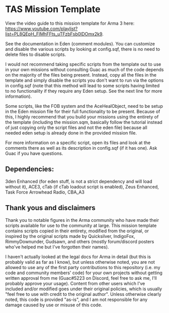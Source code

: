 # TAS Mission Template

View the video guide to this mission template for Arma 3 here: https://www.youtube.com/playlist?list=PL8QEpH_FlMhFFts_uTFzbFsb0lDOmx2k9.

See the documentation in Eden (comment modules). You can customize and disable the various scripts by looking at config.sqf, there is no need to delete files to disable scripts.

I would not recommend taking specific scripts from the template out to use in your own missions without consulting Guac as much of the code depends on the majority of the files being present. Instead, copy all the files in the template and simply disable the scripts you don't want to run via the options in config.sqf (note that this method will lead to some scripts having limited to no functionality if they require any Eden setup. See the next line for more information).

Some scripts, like the FOB system and the AceHealObject, need to be setup in the Eden mission file for their full functionality to be present. Because of this, I highly recommend that you build your missions using the entirety of the template (including the mission.sqm, basically follow the tutorial instead of just copying only the script files and not the eden file) because all needed eden setup is already done in the provided mission file.

For more information on a specific script, open its files and look at the comments there as well as its description in config.sqf (if it has one). Ask Guac if you have questions.

## Dependencies:

3den Enhanced (for eden stuff, is not a strict dependency and will load without it), ACE3, cTab (if cTab loadout script is enabled), Zeus Enhanced, Task Force Arrowhead Radio, CBA_A3

## Thank yous and disclaimers

Thank you to notable figures in the Arma community who have made their scripts available for use to the community at large. This mission template contains scripts copied in their entirety, modified from the original, or inspired by the original scripts made by Quicksilver, IndigoFox, RimmyDownunder, Gudsawn, and others (mostly forum/discord posters who've helped me but I've forgotten their names).

I haven't actually looked at the legal docs for Arma in detail (but this is probably valid as far as I know), but unless otherwise noted, you are not allowed to use any of the first party contributions to this repository (i.e. my code and community members' code) for your own projects without getting written approval from me (Guac#5223 on Discord, feel free to ask me, I'll probably approve your usage). Content from other users which I've included and/or modified goes under their original policies, which is usually "feel free to use with credit to the original author". Unless otherwise clearly noted, this code is provided "as-is", and I am not responsible for any damage caused by use or misuse of this code.